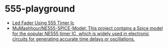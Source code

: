 555-playground
==============
- [Led Fader Using 555 Timer Ic](https://www.electronicwings.com/users/AshishAdhikari/projects/3100/led-fader-using-555-timer-ic)
- [MuMashhour/NE555-SPICE-Model: This project contains a Spice model for the popular NE555 timer IC, which is widely used in electronic circuits for generating accurate time delays or oscillations.](https://github.com/MuMashhour/NE555-SPICE-Model)
